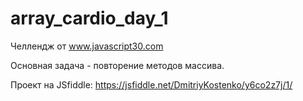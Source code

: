 # array_cardio_day_1
Челлендж от www.javascript30.com

Основная задача - повторение методов массива.

Проект на JSfiddle: https://jsfiddle.net/DmitriyKostenko/y6co2z7j/1/

